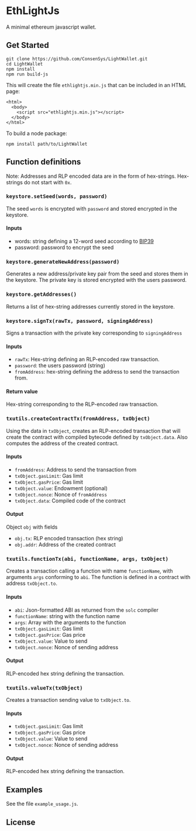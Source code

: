 # EthLightJs

A minimal ethereum javascript wallet.

## Get Started

```
git clone https://github.com/ConsenSys/LightWallet.git
cd LightWallet
npm install
npm run build-js
```

This will create the file `ethlightjs.min.js` that can be included in an HTML page:

```
<html>
  <body>
    <script src="ethlightjs.min.js"></script>
  </body>
</html>
```

To build a node package:

```
npm install path/to/LightWallet
```

## Function definitions

Note: Addresses and RLP encoded data are in the form of hex-strings. Hex-strings do not start with `0x`.

### `keystore.setSeed(words, password)`

The seed `words` is encrypted with `password` and stored encrypted in the keystore.

#### Inputs

* words: string defining a 12-word seed according to [BIP39][]
* password: password to encrypt the seed

[BIP39]: https://github.com/bitcoin/bips/blob/master/bip-0039.mediawiki

### `keystore.generateNewAddress(password)`

Generates a new address/private key pair from the seed and stores them in the keystore. The private key is stored encrypted with the users password.

### `keystore.getAddresses()`

Returns a list of hex-string addresses currently stored in the keystore.

### `keystore.signTx(rawTx, password, signingAddress)`

Signs a transaction with the private key corresponding to `signingAddress`

#### Inputs

* `rawTx`: Hex-string defining an RLP-encoded raw transaction.
* `password`: the users password (string)
* `fromAddress`: hex-string defining the address to send the transaction from.

#### Return value

Hex-string corresponding to the RLP-encoded raw transaction.

### `txutils.createContractTx(fromAddress, txObject)`

Using the data in `txObject`, creates an RLP-encoded transaction that will create the contract with compiled bytecode defined by `txObject.data`. Also computes the address of the created contract.

#### Inputs

* `fromAddress`: Address to send the transaction from
* `txObject.gasLimit`: Gas limit
* `txObject.gasPrice`: Gas limit
* `txObject.value`: Endowment (optional)
* `txObject.nonce`: Nonce of `fromAddress`
* `txObject.data`: Compiled code of the contract

#### Output

Object `obj` with fields

* `obj.tx`: RLP encoded transaction (hex string)
* `obj.addr`: Address of the created contract

### `txutils.functionTx(abi, functionName, args, txObject)`

Creates a transaction calling a function with name `functionName`, with arguments `args` conforming to `abi`. The function is defined in a contract with address `txObject.to`.

#### Inputs

* `abi`: Json-formatted ABI as returned from the `solc` compiler
* `functionName`: string with the function name
* `args`: Array with the arguments to the function
* `txObject.gasLimit`: Gas limit
* `txObject.gasPrice`: Gas price
* `txObject.value`: Value to send
* `txObject.nonce`: Nonce of sending address

#### Output

RLP-encoded hex string defining the transaction.


### `txutils.valueTx(txObject)`

Creates a transaction sending value to `txObject.to`.

#### Inputs

* `txObject.gasLimit`: Gas limit
* `txObject.gasPrice`: Gas price
* `txObject.value`: Value to send
* `txObject.nonce`: Nonce of sending address

#### Output

RLP-encoded hex string defining the transaction.


## Examples

See the file `example_usage.js`.

## License